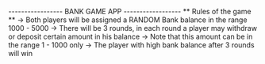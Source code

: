 ----------------- BANK GAME APP ------------------
** Rules of the game **
-> Both players will be assigned a RANDOM Bank balance in the range 1000 - 5000
-> There will be 3 rounds, in each round a player may withdraw or deposit certain amount in his balance
-> Note that this amount can be in the range 1 - 1000 only
-> The player with high bank balance after 3 rounds will win
